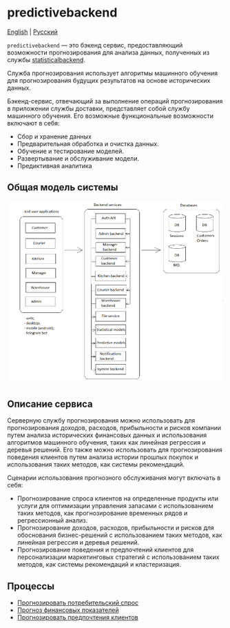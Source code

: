# predictivebackend

[English](predictivebackend.md) | [Русский](predictivebackend.ru.md)

`predictivebackend` — это бэкенд сервис, предоставляющий возможности прогнозирования для анализа данных, полученных из службы [statisticalbackend](statisticalbackend.md).

Служба прогнозирования использует алгоритмы машинного обучения для прогнозирования будущих результатов на основе исторических данных.

Бэкенд-сервис, отвечающий за выполнение операций прогнозирования в приложении службы доставки, представляет собой службу машинного обучения. Его возможные функциональные возможности включают в себя:

- Сбор и хранение данных
- Предварительная обработка и очистка данных.
- Обучение и тестирование моделей.
- Развертывание и обслуживание модели.
- Предиктивная аналитика

## Общая модель системы 

![system_overall](../img/system_overall.png)

## Описание сервиса

Серверную службу прогнозирования можно использовать для прогнозирования доходов, расходов, прибыльности и рисков компании путем анализа исторических финансовых данных и использования алгоритмов машинного обучения, таких как линейная регрессия и деревья решений.
Его также можно использовать для прогнозирования поведения клиентов путем анализа истории прошлых покупок и использования таких методов, как системы рекомендаций.

Сценарии использования прогнозного обслуживания могут включать в себя:
- Прогнозирование спроса клиентов на определенные продукты или услуги для оптимизации управления запасами с использованием таких методов, как прогнозирование временных рядов и регрессионный анализ.
- Прогнозирование доходов, расходов, прибыльности и рисков для обоснования бизнес-решений с использованием таких методов, как линейная регрессия и деревья решений.
- Прогнозирование поведения и предпочтений клиентов для персонализации маркетинговых стратегий с использованием таких методов, как системы рекомендаций и кластеризация.

## Процессы

- [Прогнозировать потребительский спрос](../processes/predictivebackend/predictcustomerdemand.ru.md)
- [Прогноз финансовых показателей](../processes/predictivebackend/forecastfinancial.ru.md)
- [Прогнозировать предпочтения клиентов](../processes/predictivebackend/predictcustomerpreferences.ru.md)
